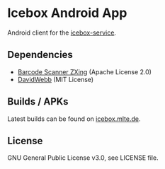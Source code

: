 # Icebox Android App

Android client for the [icebox-service][1].

## Dependencies

- [Barcode Scanner ZXing][3] (Apache License 2.0)
- [DavidWebb][4] (MIT License)

## Builds / APKs

Latest builds can be found on [icebox.mlte.de][2].

## License

GNU General Public License v3.0, see LICENSE file.

[1]: https://github.com/Chaotikum/icebox-service
[2]: http://icebox.mlte.de
[3]: https://github.com/journeyapps/zxing-android-embedded
[4]: https://github.com/hgoebl/DavidWebb
